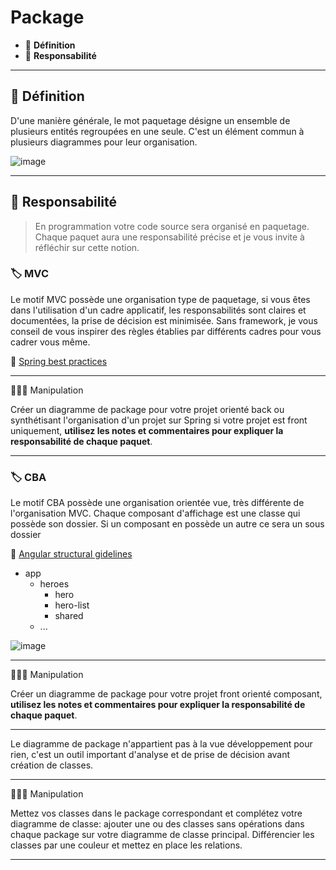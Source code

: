 # Package

* 🔖 **Définition**
* 🔖 **Responsabilité**

___

## 📑 Définition

D'une manière générale, le mot paquetage désigne un ensemble de plusieurs entités regroupées en une seule. C'est un élément commun à plusieurs diagrammes pour leur organisation.

![image](https://raw.githubusercontent.com/seeren-training/UML/master/wiki/resources/04/01-Package.jpg)

___

## 📑 Responsabilité

> En programmation votre code source sera organisé en paquetage. Chaque paquet aura une responsabilité précise et je vous invite à réfléchir sur cette notion.


### 🏷️ **MVC**

Le motif MVC possède une organisation type de paquetage, si vous êtes dans l'utilisation d'un cadre applicatif, les responsabilités sont claires et documentées, la prise de décision est minimisée. Sans framework, je vous conseil de vous inspirer des règles établies par différents cadres pour vous cadrer vous même.

🔗 [Spring best practices](https://medium.com/the-resonant-web/spring-boot-2-0-project-structure-and-best-practices-part-2-7137bdcba7d3)

___

👨🏻‍💻 Manipulation

Créer un diagramme de package pour votre projet orienté back ou synthétisant l'organisation d'un projet sur Spring si votre projet est front uniquement, **utilisez les notes et commentaires pour expliquer la responsabilité de chaque paquet**.

___

### 🏷️ **CBA**

Le motif CBA possède une organisation orientée vue, très différente de l'organisation MVC. Chaque composant d'affichage est une classe qui possède son dossier. Si un composant en possède un autre ce sera un sous dossier

🔗 [Angular structural gidelines](https://angular.io/guide/styleguide#style-04-06)

* app
  * heroes
    * hero
    * hero-list
    * shared
  * ...

![image](https://raw.githubusercontent.com/seeren-training/UML/master/wiki/resources/04/angular.jpg)

___

👨🏻‍💻 Manipulation

Créer un diagramme de package pour votre projet front orienté composant, **utilisez les notes et commentaires pour expliquer la responsabilité de chaque paquet**.

___

Le diagramme de package n'appartient pas à la vue développement pour rien, c'est un outil important d'analyse et de prise de décision avant création de classes.

___

👨🏻‍💻 Manipulation

Mettez vos classes dans le package correspondant et complétez votre diagramme de classe: ajouter une ou des classes sans opérations dans chaque package sur votre diagramme de classe principal. Différencier les classes par une couleur et mettez en place les relations.

___
